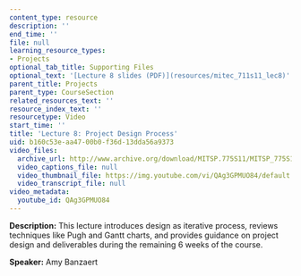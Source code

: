 ```yaml
---
content_type: resource
description: ''
end_time: ''
file: null
learning_resource_types:
- Projects
optional_tab_title: Supporting Files
optional_text: '[Lecture 8 slides (PDF)](resources/mitec_711s11_lec8)'
parent_title: Projects
parent_type: CourseSection
related_resources_text: ''
resource_index_text: ''
resourcetype: Video
start_time: ''
title: 'Lecture 8: Project Design Process'
uid: b160c53e-aa47-00b0-f36d-13dda56a9373
video_files:
  archive_url: http://www.archive.org/download/MITSP.775S11/MITSP_775S11lec08_300k.mp4
  video_captions_file: null
  video_thumbnail_file: https://img.youtube.com/vi/QAg3GPMUO84/default.jpg
  video_transcript_file: null
video_metadata:
  youtube_id: QAg3GPMUO84
---
```


**Description:** This lecture introduces design as iterative process, reviews techniques like Pugh and Gantt charts, and provides guidance on project design and deliverables during the remaining 6 weeks of the course.

**Speaker:** Amy Banzaert